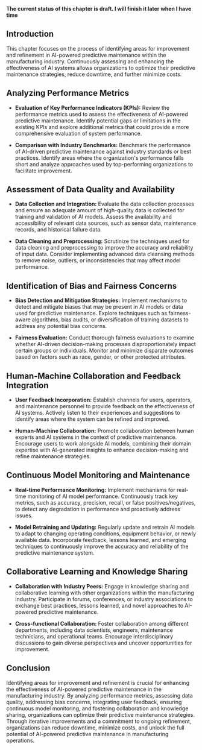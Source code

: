 **The current status of this chapter is draft. I will finish it later when I have time**

Introduction
------------

This chapter focuses on the process of identifying areas for improvement and refinement in AI-powered predictive maintenance within the manufacturing industry. Continuously assessing and enhancing the effectiveness of AI systems allows organizations to optimize their predictive maintenance strategies, reduce downtime, and further minimize costs.

Analyzing Performance Metrics
-----------------------------

* **Evaluation of Key Performance Indicators (KPIs):** Review the performance metrics used to assess the effectiveness of AI-powered predictive maintenance. Identify potential gaps or limitations in the existing KPIs and explore additional metrics that could provide a more comprehensive evaluation of system performance.

* **Comparison with Industry Benchmarks:** Benchmark the performance of AI-driven predictive maintenance against industry standards or best practices. Identify areas where the organization's performance falls short and analyze approaches used by top-performing organizations to facilitate improvement.

Assessment of Data Quality and Availability
-------------------------------------------

* **Data Collection and Integration:** Evaluate the data collection processes and ensure an adequate amount of high-quality data is collected for training and validation of AI models. Assess the availability and accessibility of relevant data sources, such as sensor data, maintenance records, and historical failure data.

* **Data Cleaning and Preprocessing:** Scrutinize the techniques used for data cleaning and preprocessing to improve the accuracy and reliability of input data. Consider implementing advanced data cleansing methods to remove noise, outliers, or inconsistencies that may affect model performance.

Identification of Bias and Fairness Concerns
--------------------------------------------

* **Bias Detection and Mitigation Strategies:** Implement mechanisms to detect and mitigate biases that may be present in AI models or data used for predictive maintenance. Explore techniques such as fairness-aware algorithms, bias audits, or diversification of training datasets to address any potential bias concerns.

* **Fairness Evaluation:** Conduct thorough fairness evaluations to examine whether AI-driven decision-making processes disproportionately impact certain groups or individuals. Monitor and minimize disparate outcomes based on factors such as race, gender, or other protected attributes.

Human-Machine Collaboration and Feedback Integration
----------------------------------------------------

* **User Feedback Incorporation:** Establish channels for users, operators, and maintenance personnel to provide feedback on the effectiveness of AI systems. Actively listen to their experiences and suggestions to identify areas where the system can be refined and improved.

* **Human-Machine Collaboration:** Promote collaboration between human experts and AI systems in the context of predictive maintenance. Encourage users to work alongside AI models, combining their domain expertise with AI-generated insights to enhance decision-making and refine maintenance strategies.

Continuous Model Monitoring and Maintenance
-------------------------------------------

* **Real-time Performance Monitoring:** Implement mechanisms for real-time monitoring of AI model performance. Continuously track key metrics, such as accuracy, precision, recall, or false positives/negatives, to detect any degradation in performance and proactively address issues.

* **Model Retraining and Updating:** Regularly update and retrain AI models to adapt to changing operating conditions, equipment behavior, or newly available data. Incorporate feedback, lessons learned, and emerging techniques to continuously improve the accuracy and reliability of the predictive maintenance system.

Collaborative Learning and Knowledge Sharing
--------------------------------------------

* **Collaboration with Industry Peers:** Engage in knowledge sharing and collaborative learning with other organizations within the manufacturing industry. Participate in forums, conferences, or industry associations to exchange best practices, lessons learned, and novel approaches to AI-powered predictive maintenance.

* **Cross-functional Collaboration:** Foster collaboration among different departments, including data scientists, engineers, maintenance technicians, and operational teams. Encourage interdisciplinary discussions to gain diverse perspectives and uncover opportunities for improvement.

Conclusion
----------

Identifying areas for improvement and refinement is crucial for enhancing the effectiveness of AI-powered predictive maintenance in the manufacturing industry. By analyzing performance metrics, assessing data quality, addressing bias concerns, integrating user feedback, ensuring continuous model monitoring, and fostering collaboration and knowledge sharing, organizations can optimize their predictive maintenance strategies. Through iterative improvements and a commitment to ongoing refinement, organizations can reduce downtime, minimize costs, and unlock the full potential of AI-powered predictive maintenance in manufacturing operations.
